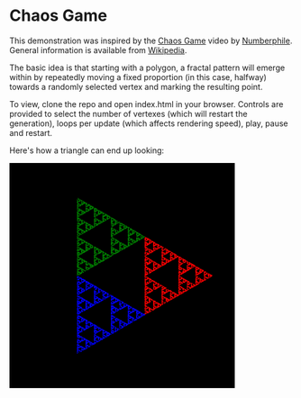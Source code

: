 # Chaos Game

This demonstration was inspired by the [Chaos Game](https://www.youtube.com/watch?v=kbKtFN71Lfs) video by [Numberphile](https://www.youtube.com/channel/UCoxcjq-8xIDTYp3uz647V5A). General information is available from [Wikipedia](https://en.wikipedia.org/wiki/Chaos_game).

The basic idea is that starting with a polygon, a fractal pattern will emerge within by repeatedly moving a fixed proportion (in this case, halfway) towards a randomly selected vertex and marking the resulting point.

To view, clone the repo and open index.html in your browser. Controls are provided to select the number of vertexes (which will restart the generation), loops per update (which affects rendering speed), play, pause and restart.

Here's how a triangle can end up looking:

![triangle](triangle.png)
